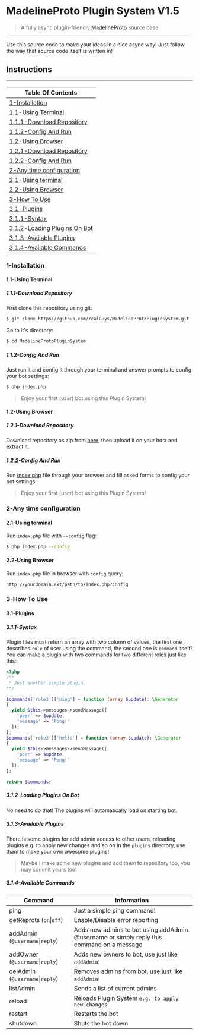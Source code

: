 # MadelineProto Plugin System V1.5
> A fully async plugin-friendly [MadelineProto](https://github.com/danog/MadelineProto) source base
___
Use this source code to make your ideas in a nice async way!
Just follow the way that source code itself is written in!

## Instructions
---
|**Table Of Contents**|
|---|
|[1-Installation](#1-Installation)|
|[1.1-Using Terminal](#11-Using-Terminal)|
|[1.1.1-Download Repository](#111-Download-Repository)|
|[1.1.2-Config And Run](#112-Config-And-Run)|
|[1.2-Using Browser](#12-Using-Browser)|
|[1.2.1-Download Repository](#121-Download-Repository)|
|[1.2.2-Config And Run](#122-Config-And-Run)|
|[2-Any time configuration](#2-Any-time-configuration)|
|[2.1-Using terminal](#21-Using-terminal)|
|[2.2-Using Browser](#22-Using-Browser)|
|[3-How To Use](#3-How-To-Use)|
|[3.1-Plugins](#31-Plugins)|
|[3.1.1-Syntax](#311-Syntax)|
|[3.1.2-Loading Plugins On Bot](#312-Loading-Plugins-On-Bot)|
|[3.1.3-Available Plugins](#313-Available-Plugins)|
|[3.1.4-Available Commands](#314-Available-Commands)|

### 1-Installation

#### 1.1-Using Terminal

##### 1.1.1-Download Repository
First clone this repository using git:
```bash
$ git clone https://github.com/realGuys/MadelineProtoPluginSystem.git
```
Go to it's directory:
```bash
$ cd MadelineProtoPluginSystem
```
##### 1.1.2-Config And Run
Just run it and config it through your terminal and answer prompts to config your bot settings:
```bash
$ php index.php
```
> Enjoy your first (user) bot using this Plugin System!
#### 1.2-Using Browser

##### 1.2.1-Download Repository
Download repository as zip from [here](https://github.com/realGuys/MadelineProtoPluginSystem/archive/master.zip), then upload it on your host and extract it.

##### 1.2.2-Config And Run
Run [index.php](https://github.com/realGuys/MadelineProtoPluginSystem/blob/master/index.php) file through your browser and fill asked forms to config your bot settings.

> Enjoy your first (user) bot using this Plugin System!


### 2-Any time configuration

#### 2.1-Using terminal
Run `index.php` file with `--config` flag:
```bash
$ php index.php --config
```
#### 2.2-Using Browser
Run `index.php` file in browser with `config` query:
```
http://yourdomain.ext/path/to/index.php?config
```

### 3-How To Use

#### 3.1-Plugins

##### 3.1.1-Syntax
Plugin files must return an array with two column of values, the first one describes `role` of user using the command, the second one is `command` itself!
You can make a plugin with two commands for two different roles just like this:
```php
<?php
/**
 * Just another simple plugin
**/

$commands['role1']['ping'] = function (array $update): \Generator
{
  yield $this->messages->sendMessage([
    'peer' => $update,
    'message' => 'Pong!'
  ]);
};
$commands['role2']['hello'] = function (array $update): \Generator
{
  yield $this->messages->sendMessage([
    'peer' => $update,
    'message' => 'Pong!'
  ]);
};

return $commands;
```

##### 3.1.2-Loading Plugins On Bot
No need to do that! The plugins will automatically load on starting bot.

##### 3.1.3-Available Plugins
There is some plugins for add admin access to other users, reloading plugins e.g. to apply new changes and so on in the `plugins` directory, use tham to make your own awesome plugins!
> Maybe I make some new plugins and add them to repository too, you may commit yours too!

##### 3.1.4-Available Commands
**Command**|**Information**
-----|-----
ping|Just a simple ping command!
getReprots (`on`\|`off`)|Enable/Disable error reporting
addAdmin (`@username`\|`reply`)|Adds new admins to bot using addAdmin @username or simply reply this command on a message
addOwner (`@username`\|`reply`)|Adds new owners to bot, use just like `addAdmin`!
delAdmin (`@username`\|`reply`)|Removes admins from bot, use just like `addAdmin`!
listAdmin|Sends a list of current admins
reload|Reloads Plugin System `e.g. to apply new changes`
restart|Restarts the bot
shutdown|Shuts the bot down
